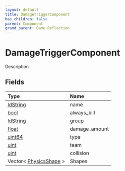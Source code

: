 ```yaml
---
layout: default
title: DamageTriggerComponent
has_children: false
parent: Component
grand_parent: Game Reflection
---
```

# DamageTriggerComponent
Description 

## Fields

| Type | Name |
|:----------|:--------------|
| [IdString](/riftbreaker-wiki/docs/game-reflection/components/id_string/) | name |
| [bool](/riftbreaker-wiki/docs/game-reflection/components/bool/) | always_kill |
| [IdString](/riftbreaker-wiki/docs/game-reflection/components/id_string/) | group |
| [float](/riftbreaker-wiki/docs/game-reflection/components/float/) | damage_amount |
| [uint64](/riftbreaker-wiki/docs/game-reflection/components/uint64/) | type |
| [uint](/riftbreaker-wiki/docs/game-reflection/components/uint/) | team |
| [uint](/riftbreaker-wiki/docs/game-reflection/components/uint/) | collision |
| Vector< [PhysicsShape](/riftbreaker-wiki/docs/game-reflection/classes/physics_shape/) > | Shapes |

